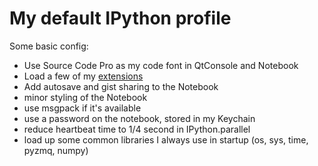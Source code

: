 # My default IPython profile

Some basic config:

- Use Source Code Pro as my code font in QtConsole and Notebook
- Load a few of my [extensions](https://github.com/minrk/ipython_extensions)
- Add autosave and gist sharing to the Notebook
- minor styling of the Notebook
- use msgpack if it's available
- use a password on the notebook, stored in my Keychain
- reduce heartbeat time to 1/4 second in IPython.parallel
- load up some common libraries I always use in startup (os, sys, time, pyzmq, numpy)
